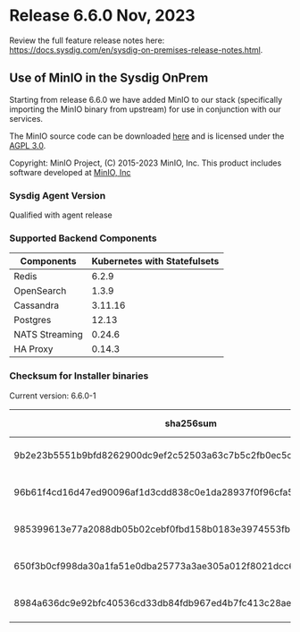 Release 6.6.0 Nov, 2023
===

Review the full feature release notes here: https://docs.sysdig.com/en/sysdig-on-premises-release-notes.html.

## Use of MinIO in the Sysdig OnPrem

Starting from release 6.6.0 we have added MinIO to our stack (specifically importing the MinIO binary from upstream) for use in conjunction with our services.

The MinIO source code can be downloaded [here](https://github.com/minio/minio) and is licensed under the [AGPL 3.0](https://github.com/minio/minio/blob/master/LICENSE).

Copyright: MinIO Project, (C) 2015-2023 MinIO, Inc. This product includes software developed at [MinIO, Inc](https://min.io/)

### Sysdig Agent Version

Qualified with agent release

### Supported Backend Components

| **Components** | **Kubernetes with Statefulsets** |
|---|---|
| Redis                      | 6.2.9 |
| OpenSearch                 | 1.3.9 |
| Cassandra                  | 3.11.16 |
| Postgres                   | 12.13 |
| NATS Streaming             | 0.24.6 |
| HA Proxy                   | 0.14.3 |


### Checksum for Installer binaries

Current version: 6.6.0-1

| **sha256sum** | **Installer binary** |
|---|---|
| 9b2e23b5551b9bfd8262900dc9ef2c52503a63c7b5c2fb0ec5c911d38f20085e | installer-darwin-amd64 |
| 96b61f4cd16d47ed90096af1d3cdd838c0e1da28937f0f96cfa5a68b8811e337 | installer-darwin-arm64 |
| 985399613e77a2088db05b02cebf0fbd158b0183e3974553fb6a68f940407832 | installer-linux-amd64 |
| 650f3b0cf998da30a1fa51e0dba25773a3ae305a012f8021dcc62b9aa9c2a5dc | installer-linux-arm |
| 8984a636dc9e92bfc40536cd33db84fdb967ed4b7fc413c28ae206b9416d6841 | installer-linux-arm64 |
